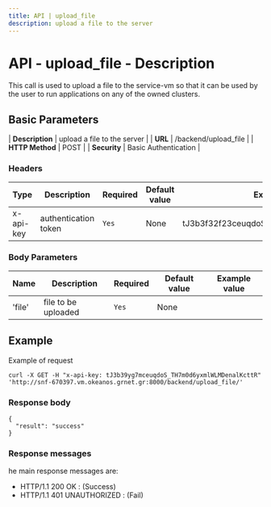 ```yaml
---
title: API | upload_file 
description: upload a file to the server
---
```


# API - upload_file - Description 

This call is used to upload a file to the service-vm so that it can be used by the user to run 
applications on any of the owned clusters.

## Basic Parameters 

| **Description** | upload a file to the server |
| **URL**         | /backend/upload_file        |
| **HTTP Method** | POST                        |
| **Security**    | Basic Authentication        |


### Headers 

Type | Description | Required | Default value | Example value |
------|-------------|----------|---------------|---------------|
x-api-key | authentication token | `Yes` |None| tJ3b3f32f23ceuqdoS_TH7m0d6yxmlWL1r2ralKcttY |


### Body Parameters 

Name | Description | Required | Default value | Example value |
------|-------------|----------|---------------|---------------|
'file'  | file to be uploaded |`Yes` |        None|            |


## Example

Example of request

```
curl -X GET -H "x-api-key: tJ3b39yg7mceuqdoS_TH7m0d6yxmlWLMDenalKcttR" 'http://snf-670397.vm.okeanos.grnet.gr:8000/backend/upload_file/'
```

### Response body 

```
{
  "result": "success"
}
```


### Response messages

he main response messages are: 

- HTTP/1.1 200 OK : (Success)
- HTTP/1.1 401 UNAUTHORIZED : (Fail)


